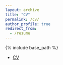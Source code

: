 ```yaml
---
layout: archive
title: "CV"
permalink: /cv/
author_profile: true
redirect_from:
  - /resume
---
```


{% include base_path %}

<!--

Education
======
* Ph.D student at LMU of Munich (LMU), 2022.09-present
* M.Sc. at LMU of Munich (LMU), 2020.04-2022.08  
  *Master thesis: Zero-shot learning on low-resource languages by cross-lingual retrieval (Examiner: [Prof. Dr. Hinrich Schuetze](https://www.cis.uni-muenchen.de/schuetze/))*
* B.A. at Shanghai Jiao Tong University (SJTU), 2015.09-2019.06  
  *Bachelor thesis: A corpus-based study of metaphors in the football language (Supervisor: Prof. Dr. Honggang Zhang)*

Professional Experience
======
* **Member of Supply Chain Innovation Team at Infineon Technogolies AG**, 2021.08-2022.03  
  *Supervised by [Hans Ehm](https://www.linkedin.com/in/hans-ehm-0548151b/?originalSubdomain=de)* 
  * Ontology Modeling and linguistic analysis of knowledge graphs in the fields of supply chain and semiconductor.
  * Developed and improved a document retrieval system based on the language model of BERT and the knowledge graph of
  digital reference.

Teaching Experience
=====
* **Exercise part of Advanced Module of Master Program Computational Linguistics**, WS 2022/23  
  *Natural Language Processing and Deep Learning ([Prof. Dr. Barbara Plank](https://bplank.github.io/))*
  * Prepared NLP relevant python exercises for the lab.
  * Discussed with professor and partner on the course structure and organization.
  * Evaluated lab assignments and answered questions regarding exercises as well as lectures from students.
<br><br>
* **Exercise part of Basic module of Master Program Computational Linguistics**, WS 2021/22  
  *Formal Language and Finite-State Technologies ([Prof. Dr. Klaus U. Schulz](https://www.cis.uni-muenchen.de/people/schulz.html))*
  * Summarized the theoretical contents of the lecture in the field of lexicon automaton.
  * Taught basic python programming skills and prepared Python exercises for students.
  * Instructed students to implement the algorithms learned from the lecture with Python
  * Built and maintained the course web page: [https://www.cip.ifi.lmu.de/~nie/basismodul](https://www.cip.ifi.lmu.de/~nie/basismodul)

# Publications
  * Ingo Ziegler, Bolei Ma, **Ercong Nie**, Bernd Bischl, David Rügamer, Benjamin Schubert and Emilio Dorigatti.
    What cleaves? Is proteasomal cleavage prediction reaching a ceiling? *NeurIPS Workshop LMRL.* 2022. 
[[paper](https://arxiv.org/pdf/2210.12991.pdf)], 
[[code](https://github.com/ziegler-ingo/cleavage_prediction)]

[//]: # (=====)

[//]: # (* )
  
Skills
======
* Programming languages: Python, C++, familiar with common NLP and machine learning packages and frameworks.
* Natural Languages: Chinese Mandarin (Native), English (Fluent), German(Fluent)
* Tools: LaTex, HTML, Linux, Markdown, Git, PyCharm, Jupyter Notebook etc.

  
[//]: # (Talks)

[//]: # (======)

-->

* [CV](https://ercong21.github.io/files/Resume.pdf)
